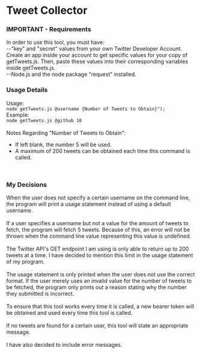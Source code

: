# Tweet Collector

### IMPORTANT - Requirements
In order to use this tool, you must have: 
<br />--"key" and "secret" values from your own Twitter Developer Account. Create an app inside your account to get specific values for your copy of getTweets.js. Then, paste these values into their corresponding variables inside getTweets.js.
<br />--Node.js and the node package "request" installed.
<br />
 
### Usage Details
Usage:
<br />```node getTweets.js @username {Number of Tweets to Obtain}");```
<br />Example:
<br />```node getTweets.js @github 10```
<br />
<br />Notes Regarding "Number of Tweets to Obtain":
 - If left blank, the number 5 will be used.
 - A maximum of 200 tweets can be obtained each time this command is called. 
<br /> 
 
### My Decisions
When the user does not specify a certain username on the command line, the program will print a usage statement instead of using a default username. 
<br />
<br />If a user specifies a username but not a value for the amount of tweets to fetch, the program will fetch 5 tweets. Because of this, an error will not be thrown when the command line value representing this value is undefined. 
<br /> 
<br />The Twitter API's GET endpoint I am using is only able to return up to 200 tweets at a time. I have decided to mention this limit in the usage statement of my program. 
<br /> 
<br />The usage statement is only printed when the user does not use the correct format. If the user merely uses an invalid value for the number of tweets to be fetched, the program only prints out a reason stating why the number they submitted is incorrect. 
<br /> 
<br />To ensure that this tool works every time it is called, a new bearer token will be obtained and used every time this tool is called. 
<br /> 
<br />If no tweets are found for a certain user, this tool will state an appropriate message. 
<br />
<br />I have also decided to include error messages.


